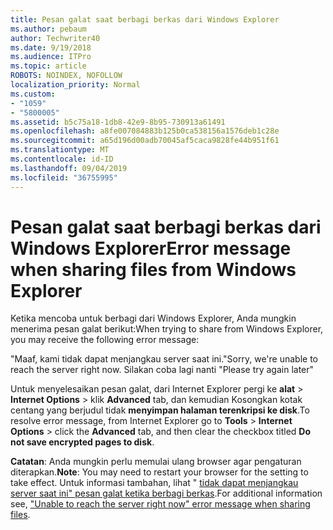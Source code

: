 ```yaml
---
title: Pesan galat saat berbagi berkas dari Windows Explorer
ms.author: pebaum
author: Techwriter40
ms.date: 9/19/2018
ms.audience: ITPro
ms.topic: article
ROBOTS: NOINDEX, NOFOLLOW
localization_priority: Normal
ms.custom:
- "1059"
- "5800005"
ms.assetid: b5c75a18-1db8-42e9-8b95-730913a61491
ms.openlocfilehash: a8fe007084883b125b0ca538156a1576deb1c28e
ms.sourcegitcommit: a65d196d00adb70045af5caca9828fe44b951f61
ms.translationtype: MT
ms.contentlocale: id-ID
ms.lasthandoff: 09/04/2019
ms.locfileid: "36755995"
---
```

# <a name="error-message-when-sharing-files-from-windows-explorer"></a><span data-ttu-id="92c71-102">Pesan galat saat berbagi berkas dari Windows Explorer</span><span class="sxs-lookup"><span data-stu-id="92c71-102">Error message when sharing files from Windows Explorer</span></span>

<span data-ttu-id="92c71-103">Ketika mencoba untuk berbagi dari Windows Explorer, Anda mungkin menerima pesan galat berikut:</span><span class="sxs-lookup"><span data-stu-id="92c71-103">When trying to share from Windows Explorer, you may receive the following error message:</span></span>
  
<span data-ttu-id="92c71-104">"Maaf, kami tidak dapat menjangkau server saat ini.</span><span class="sxs-lookup"><span data-stu-id="92c71-104">"Sorry, we're unable to reach the server right now.</span></span> <span data-ttu-id="92c71-105">Silakan coba lagi nanti "</span><span class="sxs-lookup"><span data-stu-id="92c71-105">Please try again later"</span></span>
  
<span data-ttu-id="92c71-106">Untuk menyelesaikan pesan galat, dari Internet Explorer pergi ke **alat** \> **Internet Options** \> klik **Advanced** tab, dan kemudian Kosongkan kotak centang yang berjudul tidak **menyimpan halaman terenkripsi ke disk**.</span><span class="sxs-lookup"><span data-stu-id="92c71-106">To resolve error message, from Internet Explorer go to **Tools** \> **Internet Options** \> click the **Advanced** tab, and then clear the checkbox titled **Do not save encrypted pages to disk**.</span></span>
  
 <span data-ttu-id="92c71-107">**Catatan**: Anda mungkin perlu memulai ulang browser agar pengaturan diterapkan.</span><span class="sxs-lookup"><span data-stu-id="92c71-107">**Note**: You may need to restart your browser for the setting to take effect.</span></span> <span data-ttu-id="92c71-108">Untuk informasi tambahan, lihat " [tidak dapat menjangkau server saat ini" pesan galat ketika berbagi berkas](https://go.microsoft.com/fwlink/?linkid=2022914).</span><span class="sxs-lookup"><span data-stu-id="92c71-108">For additional information see, ["Unable to reach the server right now" error message when sharing files](https://go.microsoft.com/fwlink/?linkid=2022914).</span></span>
  